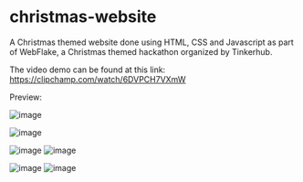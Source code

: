 # christmas-website
A Christmas themed website done using HTML, CSS and Javascript as part of WebFlake, a Christmas themed hackathon organized by Tinkerhub.

The video demo can be found at this link: https://clipchamp.com/watch/6DVPCH7VXmW

Preview:

![image](https://github.com/jumanajouhar/christmas-website/assets/106417445/b14bf1d8-e843-4096-8fa4-e85484fe09fa)

![image](https://github.com/jumanajouhar/christmas-website/assets/106417445/4bf0d150-8712-4752-b705-a2f08c416111)

![image](https://github.com/jumanajouhar/christmas-website/assets/106417445/92b2ac44-903c-48e7-b98a-1b23164356f6)
![image](https://github.com/jumanajouhar/christmas-website/assets/106417445/3a45a57c-2aef-437d-9f4e-4eee191dcc5d)

![image](https://github.com/jumanajouhar/christmas-website/assets/106417445/74844931-83fc-46cb-9522-14daab7b54c4)
![image](https://github.com/jumanajouhar/christmas-website/assets/106417445/b1d26612-0e76-4a32-93a0-de3080d1cb51)
